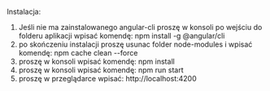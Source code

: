 Instalacja:
1. Jeśli nie ma zainstalowanego angular-cli proszę w konsoli po wejściu do folderu aplikacji wpisać komendę:
	npm install -g @angular/cli
2. po skończeniu instalacji proszę usunac folder node-modules i wpisać komendę:
	npm cache clean --force
3. proszę w konsoli wpisać komendę:
	npm install
4. proszę w konsoli wpisać komendę:
	npm run start
5. proszę w przeglądarce wpisać:
	http://localhost:4200